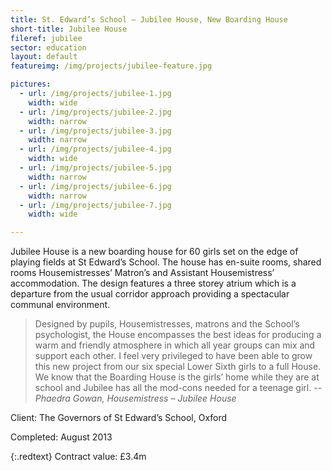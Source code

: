 ```yaml
---
title: St. Edward’s School – Jubilee House, New Boarding House
short-title: Jubilee House
fileref: jubilee
sector: education
layout: default
featureimg: /img/projects/jubilee-feature.jpg

pictures:
  - url: /img/projects/jubilee-1.jpg
    width: wide
  - url: /img/projects/jubilee-2.jpg
    width: narrow
  - url: /img/projects/jubilee-3.jpg
    width: narrow
  - url: /img/projects/jubilee-4.jpg
    width: wide
  - url: /img/projects/jubilee-5.jpg
    width: narrow
  - url: /img/projects/jubilee-6.jpg
    width: narrow
  - url: /img/projects/jubilee-7.jpg
    width: wide

---
```


Jubilee House is a new boarding house for 60 girls set on the edge of playing fields at St Edward’s School. The house has en-suite rooms, shared rooms Housemistresses’ Matron’s and Assistant Housemistress’ accommodation. The design features a three storey atrium which is a departure from the usual corridor approach providing a spectacular communal environment.

> Designed by pupils, Housemistresses, matrons and the School’s psychologist, the House encompasses the best ideas for producing a warm and friendly atmosphere in which all year groups can mix and support each other. I feel very privileged to have been able to grow this new project from our six special Lower Sixth girls to a full House. We know that the Boarding House is the girls’ home while they are at school and Jubilee has all the mod-cons needed for a teenage girl.
> -- <cite>Phaedra Gowan, Housemistress – Jubilee House</cite>

Client: The Governors of St Edward’s School, Oxford

Completed: August 2013

{:.redtext}
Contract value: £3.4m